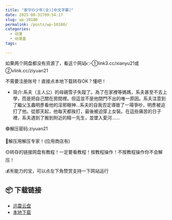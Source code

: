 ```yaml
---
title: "家守の少年(全)[中文字幕]"
date: 2025-08-31T09:54:17
slug: wp-10180
permalink: /posts/wp-10180/
categories:
  - 动漫
  - 动漫盖
tags:

---
```


如果两个网盘都没有资源了，看这个网站👉①link3.cc/xianyu21或②vlink.cc/ziyuan21

不需要注册账号！直接点本地下载转存OK？懂吧！

*   简介:系夫（主人公）的母親雪子失蹤了。為了在家裡等媽媽，系夫甚至不去上學，而是把自己關在房間裡。但這並不是他閉門不出的唯一原因。系夫注意到了繼父玉蟲明彥看他的淫邪眼神…系夫的自我否定導致了一場爭吵，明彥被迫打了他。從那天起，他每天都挨打，最後被迫穿上女裝。在這些痛苦的日子裡，系夫遇到了搬到附近的精一先生，並墜入愛河……

🟢解压密码:ziyuan21

🔵解压用解压专家！(应用商店有)

🟡转存的链接网盘有教程！一定要看教程！按教程操作！不按教程操作你不会解压！

💰🈶能力的宝，可以点左下角赞赏支持一下网站运行

## 📦 下载链接
- [迅雷云盘](https://blziyuan21.com/pay-download/10180?key=d202beb333&down_id=0)
- [本地下载](https://blziyuan21.com/pay-download/10180?key=d202beb333&down_id=1)


